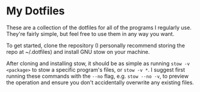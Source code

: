 # My Dotfiles
These are a collection of the dotfiles for all of the programs I regularly use. They're fairly simple,
but feel free to use them in any way you want.

To get started, clone the repository (I personally recommend storing the repo at ~/.dotfiles) and install GNU stow on your machine. 

After cloning and installing stow, it should be as simple as running `stow -v <package>` to stow a specific program's files, or `stow -v *`. I suggest first running these commands with the `--no` flag, e.g. `stow --no -v`, to preview the operation and ensure you don't accidentally overwrite any existing files.